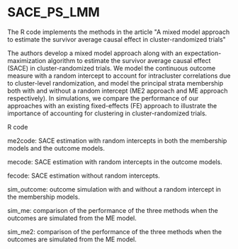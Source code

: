 # SACE_PS_LMM

The R code implements the methods in the article 
"A mixed model approach to estimate the survivor average causal effect in cluster-randomized trials"

The authors develop a mixed model approach along with an expectation-maximization algorithm to estimate the survivor average causal effect (SACE) in cluster-randomized trials. We model the continuous outcome measure with a random intercept to account for intracluster correlations due to cluster-level randomization, and model the principal strata membership both with and without a random intercept (ME2 approach and ME approach respectively). In simulations, we compare the performance of our approaches with an existing fixed-effects (FE) approach to illustrate the importance of accounting for clustering in cluster-randomized trials.

R code

me2code: SACE estimation with random intercepts in both the membership models and the outcome models.

mecode: SACE estimation with random intercepts in the outcome models.

fecode: SACE estimation without random intercepts.

sim_outcome: outcome simulation with and without a random intercept in the membership models.

sim_me: comparison of the performance of the three methods when the outcomes are simulated from the ME model.

sim_me2: comparison of the performance of the three methods when the outcomes are simulated from the ME model.
